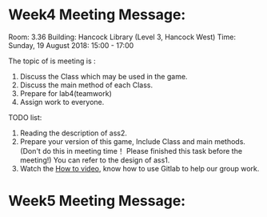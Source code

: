 # Week4 Meeting Message:

Room: 3.36
Building: Hancock Library (Level 3, Hancock West)
Time: Sunday, 19 August 2018: 15:00 - 17:00

The topic of is meeting is :
1.    Discuss the Class which may be used in the game.
2.  Discuss the main method of each Class.
3.  Prepare for lab4(teamwork)
4.  Assign work to everyone.

TODO list:
1. Reading the description of ass2.
2. Prepare your version of this game, Include Class and main methods. (Don't do this in meeting time！ Please finished this task before the meeting!)  You can refer to the design of ass1.
3. Watch the [How to video](https://cs.anu.edu.au/courses/comp1110/help/mp4/gitexercise.mp4), know how to use Gitlab to help our group work.

# Week5 Meeting Message:
